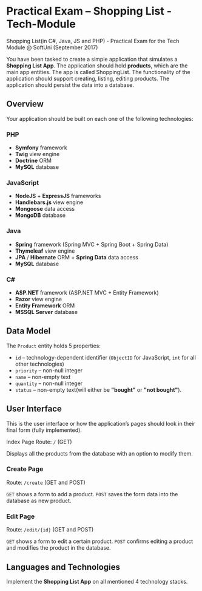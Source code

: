 # Practical Exam – Shopping List - Tech-Module
Shopping List(in C#, Java, JS and PHP) - Practical Exam for the Tech Module @ SoftUni (September 2017)

You have been tasked to create a simple application that simulates a **Shopping List App**. The application should hold **products**, which are the main app entities. The app is called ShoppingList.
The functionality of the application should support creating, listing, editing products.
The application should persist the data into a database.

## Overview
Your application should be built on each one of the following technologies:

### PHP
* **Symfony** framework
* **Twig** view engine
* **Doctrine** ORM
* **MySQL** database

### JavaScript
* **NodeJS** + **ExpressJS** frameworks
* **Handlebars.js** view engine
* **Mongoose** data access
* **MongoDB** database

### Java
* **Spring** framework (Spring MVC + Spring Boot + Spring Data)
* **Thymeleaf** view engine
* **JPA** / **Hibernate** ORM + **Spring Data** data access
* **MySQL** database

### C#
* **ASP.NET** framework (ASP.NET MVC + Entity Framework)
* **Razor** view engine
* **Entity Framework** ORM
* **MSSQL Server** database

## Data Model

The `Product` entity holds 5 properties:
*	`id` – technology-dependent identifier (`ObjectID` for JavaScript, `int` for all other technologies)
*	`priority` – non-null integer
*	`name` – non-empty text
*	`quantity` – non-null integer
*	`status` – non-empty text(will either be **"bought"** or **"not bought"**).

## User Interface
This is the user interface or how the application’s pages should look in their final form (fully implemented).

Index Page
Route: `/` (GET)

Displays all the products from the database with an option to modify them.

### Create Page
Route: `/create` (GET and POST)

`GET` shows a form to add a product. `POST` saves the form data into the database as new product.

### Edit Page
Route: `/edit/{id}` (GET and POST)

`GET` shows a form to edit a certain product. `POST` confirms editing a product and modifies the product in the database.

## Languages and Technologies
Implement the **Shopping List App** on all mentioned 4 technology stacks.

